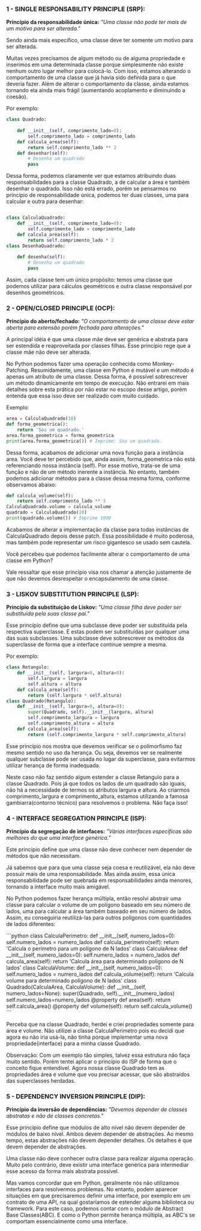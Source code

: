 <h3>1 - SINGLE RESPONSABILITY PRINCIPLE (SRP):</h3>
<strong>Princípio da responsabilidade única:</strong> <i>"Uma classe não pode ter mais de um motivo para ser alterada."</i>
<p>
Sendo ainda mais específico, uma classe deve ter somente um motivo para ser alterada.
</p>
<p>
Muitas vezes precisamos de algum método ou de alguma propriedade e inserimos em uma determinada classe porque simplesmente não existe nenhum outro lugar melhor para colocá-lo. Com isso, estamos alterando o comportamento de uma classe que já havia sido definida para o que deveria fazer. Além de alterar o comportamento da classe, ainda estamos tornando ela ainda mais frágil (aumentando acoplamento e diminuindo a coesão).
</p>
Por exemplo:

```python
class Quadrado:
    
    def __init__(self, comprimento_lado=0):
        self.comprimento_lado = comprimento_lado
    def calcula_area(self):
        return self.comprimento_lado ** 2
    def desenhar(self):
        # Desenha um quadrado
        pass

```

<p>
Dessa forma, podemos claramente ver que estamos atribuindo duas responsabilidades para a classe Quadrado, a de calcular a área e também desenhar o quadrado. Isso não está errado, porém se pensarmos no princípio de responsabilidade única, podemos ter duas classes, uma para calcular e outra para desenhar:
</p>

```python

class CalculaQuadrado:
    def __init__(self, comprimento_lado=0):
        self.comprimento_lado = comprimento_lado
    def calcula_area(self):
        return self.comprimento_lado * 2
class DesenhaQuadrado:
    
    def desenha(self):
        # Desenha um quadrado
        pass

```
<p>
Assim, cada classe tem um único propósito: temos uma classe que podemos utilizar para cálculos geométricos e outra classe responsável por desenhos geométricos.
</p>

<h3>2 - OPEN/CLOSED PRINCIPLE (OCP):</h3>
<strong>Princípio do aberto/fechado:</strong> <i>"O comportamento de uma classe deve estar aberta para extensão porém fechada para alterações."</i>
<p>
A principal idéia é que uma classe mãe deve ser genérica e abstrata para ser estendida e reaproveitada por classes filhas. Esse princípio rege que a classe mãe não deve ser alterada.
</p>
<p>
No Python podemos fazer uma operação conhecida como Monkey-Patching. Resumidamente, uma classe em Python é mutável e um método é apenas um atributo de uma classe. Dessa forma, é possível sobrescrever um método dinamicamente em tempo de execução. Não entrarei em mais detalhes sobre esta prática por não estar no escopo desse artigo, porém entenda que essa isso deve ser realizado com muito cuidado.
</p>
Exemplo:

```python
area = CalculaQuadrado(10)
def forma_geometrica():
    return 'Sou um quadrado.'
area.forma_geometrica = forma_geometrica
print(area.forma_geometrica()) # Imprime: Sou um quadrado.

```
<p>
Dessa forma, acabamos de adicionar uma nova função para a instância area. Você deve ter percebido que, ainda assim, forma_geometrica não está referenciando nossa instância (self). Por esse motivo, trata-se de uma função e não de um método inerente a instância. No entanto, também podemos adicionar métodos para a classe dessa mesma forma, conforme observamos abaixo:
</p>

```python
def calcula_volume(self):
    return self.comprimento_lado ** 3
CalculaQuadrado.volume = calcula_volume
quadrado = CalculaQuadrado(10)
print(quadrado.volume()) # Imprime 1000

```
<p>
Acabamos de alterar a implementação da classe para todas instâncias de CalculaQuadrado depois desse patch. Essa possibilidade é muito poderosa, mas também pode representar um risco gigantesco se usado sem cautela.

Você percebeu que podemos facilmente alterar o comportamento de uma classe em Python?

Vale ressaltar que esse princípio visa nos chamar a atenção justamente de que não devemos desrespeitar o encapsulamento de uma classe.
</p>

<h3>3 - LISKOV SUBSTITUTION PRINCIPLE (LSP):</h3>
<strong>Princípio da substituição de Liskov:</strong><i> "Uma classe filha deve poder ser substituída pela suas classe pai."</i>
<p>
Esse princípio define que uma subclasse deve poder ser substituída pela respectiva superclasse. E estas podem ser substituídas por qualquer uma das suas subclasses. Uma subclasse deve sobrescrever os métodos da superclasse de forma que a interface continue sempre a mesma.
</p>
Por exemplo:

```python
class Retangulo:
    def __init__(self, largura=0, altura=0):
        self.largura = largura
        self.altura = altura
    def calcula_area(self):
        return (self.largura * self.altura)
class Quadrado(Retangulo):
    def __init__(self, largura=0, altura=0):
        super(Quadrado, self).__init__(largura, altura)
        self.comprimento_largura = largura
        self.comprimento_altura = altura
    def calcula_area(self):
        return (self.comprimento_largura * self.comprimento_altura)
```
<p>Esse princípio nos mostra que devemos verificar se o polimorfismo faz mesmo sentido no uso da herança. Ou seja, devemos ver se realmente qualquer subclasse pode ser usada no lugar da superclasse, para evitarmos utilizar herança de forma inadequada.</p>

<p>Neste caso não faz sentido algum estender a classe Retangulo para a classe Quadrado. Pois já que todos os lados de um quadrado são iguais, não há a necessidade de termos os atributos largura e altura. Ao criarmos comprimento_largura e comprimento_altura, estamos utilizando a famosa gambiarra(contorno técnico) para resolvemos o problema. Não faça isso!</p>

<h3>4 - INTERFACE SEGREGATION PRINCIPLE (ISP):</h3>
<strong>Princípio da segregação de interfaces:</strong><i> "Várias interfaces específicas são melhores do que uma interface genérica."</i>
<p>
Este princípio define que uma classe não deve conhecer nem depender de métodos que não necessitam.
</p>
<p>
Já sabemos que para que uma classe seja coesa e reutilizável, ela não deve possuir mais de uma responsabilidade. Mas ainda assim, essa única responsabilidade pode ser quebrada em responsabilidades ainda menores, tornando a interface muito mais amigável.
</p><p>
No Python podemos fazer herança múltipla, então resolvi abstrair uma classe para calcular o volume de um polígono baseado em seu número de lados, uma para calcular a área também baseado em seu número de lados. Assim, eu conseguiria reutilizá-las para outros polígonos com quantidades de lados diferentes:
</p>
```python
class CalculaPerimetro:
    def __init__(self, numero_lados=0):
        self.numero_lados = numero_lados
    def calcula_perimetro(self):
        return 'Calcula o perímetro para um polígono de N lados'
class CalculaArea:
    def __init__(self, numero_lados=0):
        self.numero_lados = numero_lados
    def calcula_area(self):
        return 'Calcula área para determinado polígono de N lados'
class CalculaVolume:
    def __init__(self, numero_lados=0):
        self.numero_lados = numero_lados
    def calcula_volume(self):
        return 'Calcula volume para determinado polígono de N lados'
class Quadrado(CalculaArea, CalculaVolume):
    def __init__(self, numero_lados=None):
        super(Quadrado, self).__init__(numero_lados)
        self.numero_lados=numero_lados
    @property
    def area(self):
        return self.calcula_area()
    @property
    def volume(self):
        return self.calcula_volume()
```
<p>Perceba que na classe Quadrado, herdei e criei propriedades somente para área e volume. Não utilizei a classe CalculaPerimetro pois eu decidi que agora eu não iria usá-la, não tinha porque implementar uma nova propriedade(interface) para a minha classe Quadrado.</p>
<p>
Observação: Com um exemplo tão simples, talvez essa estrutura não faça muito sentido. Porém tentei aplicar o princípio do ISP de forma que o conceito fique entendível. Agora nossa classe Quadrado tem as propriedades área e volume que vou precisar acessar, que são abstraídos das superclasses herdadas.
</p>

<h3>5 - DEPENDENCY INVERSION PRINCIPLE (DIP):</h3>
<strong>Princípio da inversão de dependências:</strong><i> "Devemos depender de classes abstratas e não de classes concretas."</i>
<p>
Esse princípio define que módulos de alto nível não devem depender de módulos de baixo nível. Ambos devem depender de abstrações. Ao mesmo tempo, estas abstrações não devem depender detalhes. Os detalhes é que devem depender de abstrações.
</p>

<p>
Uma classe não deve conhecer outra classe para realizar alguma operação. Muito pelo contrário, deve existir uma interface genérica para intermediar esse acesso da forma mais abstrata possível.
</p>
<p>
Mas vamos concordar que em Python, geralmente nós não utilizamos interfaces para resolvermos problemas. No entanto, podem aparecer situações em que precisaremos definir uma interface, por exemplo em um contrato de uma API, na qual gostaríamos de estender alguma biblioteca ou framework. Para este caso, podemos contar com o módulo de Abstract Base Classes(ABC). E como o Python permite herança múltipla, as ABC's se comportam essencialmente como uma interface.</p>